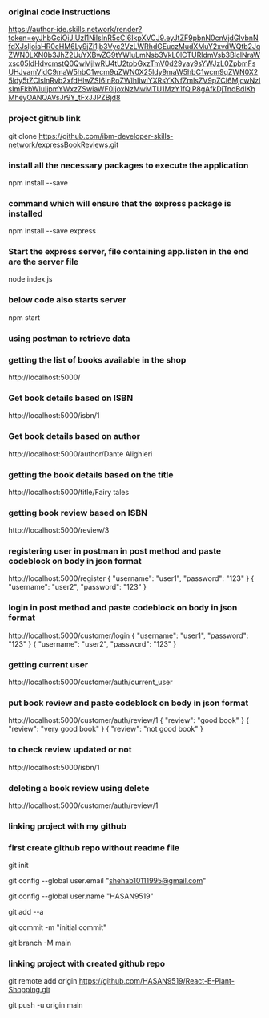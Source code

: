 ### original code instructions
https://author-ide.skills.network/render?token=eyJhbGciOiJIUzI1NiIsInR5cCI6IkpXVCJ9.eyJtZF9pbnN0cnVjdGlvbnNfdXJsIjoiaHR0cHM6Ly9jZi1jb3Vyc2VzLWRhdGEuczMudXMuY2xvdWQtb2JqZWN0LXN0b3JhZ2UuYXBwZG9tYWluLmNsb3VkL0lCTURldmVsb3BlclNraWxsc05ldHdvcmstQ0QwMjIwRU4tU2tpbGxzTmV0d29yay9sYWJzL0ZpbmFsUHJvamVjdC9maW5hbC1wcm9qZWN0X25ldy9maW5hbC1wcm9qZWN0X25ldy5tZCIsInRvb2xfdHlwZSI6InRoZWlhIiwiYXRsYXNfZmlsZV9pZCI6MjcwNzIsImFkbWluIjpmYWxzZSwiaWF0IjoxNzMwMTU1MzY1fQ.P8gAfkDjTndBdlKhMheyOANQAVsJr9Y_tFxJJPZBjd8

### project github link
git clone https://github.com/ibm-developer-skills-network/expressBookReviews.git

### install all the necessary packages to execute the application
npm install --save

### command which will ensure that the express package is installed
npm install --save express

### Start the express server, file containing app.listen in the end are the server file
node index.js  

### below code also starts server
npm start

### using postman to retrieve data
### getting the list of books available in the shop
http://localhost:5000/

### Get book details based on ISBN
http://localhost:5000/isbn/1

### Get book details based on author
http://localhost:5000/author/Dante Alighieri

### getting the book details based on the title
http://localhost:5000/title/Fairy tales

### getting book review based on ISBN
http://localhost:5000/review/3

### registering user in postman in post method and paste codeblock on body in json format
http://localhost:5000/register 
{
    "username": "user1",
    "password": "123"
}
{
    "username": "user2",
    "password": "123"
}

### login in post method and paste codeblock on body in json format
http://localhost:5000/customer/login
{
    "username": "user1",
    "password": "123"
}
{
    "username": "user2",
    "password": "123"
}

### getting current user
http://localhost:5000/customer/auth/current_user


### put book review and paste codeblock on body in json format
http://localhost:5000/customer/auth/review/1
{
    "review": "good book"
}
{
    "review": "very good book"
}
{
    "review": "not good book"
}

### to check review updated or not
http://localhost:5000/isbn/1


### deleting a book review using delete
http://localhost:5000/customer/auth/review/1



### linking project with my github
### first create github repo without readme file
git init

git config --global user.email "shehab10111995@gmail.com"

git config --global user.name "HASAN9519"

git add --a

git commit -m "initial commit"

git branch -M main

### linking project with created github repo 
git remote add origin https://github.com/HASAN9519/React-E-Plant-Shopping.git

git push -u origin main